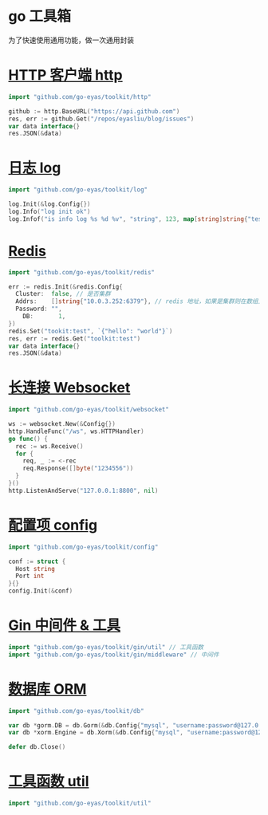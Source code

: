 # go 工具箱

为了快速使用通用功能，做一次通用封装

# [HTTP 客户端 http](./http)

```go
import "github.com/go-eyas/toolkit/http"

github := http.BaseURL("https://api.github.com")
res, err := github.Get("/repos/eyasliu/blog/issues")
var data interface{}
res.JSON(&data)
```

# [日志 log](./log)

```go
import "github.com/go-eyas/toolkit/log"

log.Init(&log.Config{})
log.Info("log init ok")
log.Infof("is info log %s %d %v", "string", 123, map[string]string{"test": "hello"})
```

# [Redis](./redis)

```go
import "github.com/go-eyas/toolkit/redis"

err := redis.Init(&redis.Config{
  Cluster:  false, // 是否集群
  Addrs:    []string{"10.0.3.252:6379"}, // redis 地址，如果是集群则在数组上写多个元素
  Password: "",
	DB:       1,
})
redis.Set("tookit:test", `{"hello": "world"}`)
res, err := redis.Get("toolkit:test")
var data interface{}
res.JSON(&data)
```

# [长连接 Websocket](./websocket)

```go
import "github.com/go-eyas/toolkit/websocket"

ws := websocket.New(&Config{})
http.HandleFunc("/ws", ws.HTTPHandler)
go func() {
  rec := ws.Receive()
  for {
    req, _ := <-rec
    req.Response([]byte("1234556"))
  }
}()
http.ListenAndServe("127.0.0.1:8800", nil)
```

# [配置项 config](./config)

```go
import "github.com/go-eyas/toolkit/config"

conf := struct {
  Host string
  Port int
}{}
config.Init(&conf)
```

# [Gin 中间件 & 工具](./gin)

```go
import "github.com/go-eyas/toolkit/gin/util" // 工具函数
import "github.com/go-eyas/toolkit/gin/middleware" // 中间件
```

# [数据库 ORM](./db)

```go
import "github.com/go-eyas/toolkit/db"

var db *gorm.DB = db.Gorm(&db.Config{"mysql", "username:password@127.0.0.1:3306/test"})
var db *xorm.Engine = db.Xorm(&db.Config{"mysql", "username:password@127.0.0.1:3306/test"})

defer db.Close()
```

# [工具函数 util](./util)

```go
import "github.com/go-eyas/toolkit/util"
```
